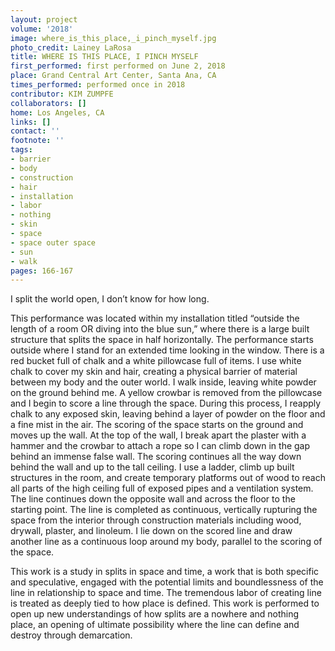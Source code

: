 ```yaml
---
layout: project
volume: '2018'
image: where_is_this_place,_i_pinch_myself.jpg
photo_credit: Lainey LaRosa
title: WHERE IS THIS PLACE, I PINCH MYSELF
first_performed: first performed on June 2, 2018
place: Grand Central Art Center, Santa Ana, CA
times_performed: performed once in 2018
contributor: KIM ZUMPFE
collaborators: []
home: Los Angeles, CA
links: []
contact: ''
footnote: ''
tags:
- barrier
- body
- construction
- hair
- installation
- labor
- nothing
- skin
- space
- space outer space
- sun
- walk
pages: 166-167
---
```


I split the world open, I don’t know for how long.

This performance was located within my installation titled “outside the length of a room OR diving into the blue sun,” where there is a large built structure that splits the space in half horizontally. The performance starts outside where I stand for an extended time looking in the window. There is a red bucket full of chalk and a white pillowcase full of items. I use white chalk to cover my skin and hair, creating a physical barrier of material between my body and the outer world. I walk inside, leaving white powder on the ground behind me. A yellow crowbar is removed from the pillowcase and I begin to score a line through the space. During this process, I reapply chalk to any exposed skin, leaving behind a layer of powder on the floor and a fine mist in the air. The scoring of the space starts on the ground and moves up the wall. At the top of the wall, I break apart the plaster with a hammer and the crowbar to attach a rope so I can climb down in the gap behind an immense false wall. The scoring continues all the way down behind the wall and up to the tall ceiling. I use a ladder, climb up built structures in the room, and create temporary platforms out of wood to reach all parts of the high ceiling full of exposed pipes and a ventilation system. The line continues down the opposite wall and across the floor to the starting point. The line is completed as continuous, vertically rupturing the space from the interior through construction materials including wood, drywall, plaster, and linoleum. I lie down on the scored line and draw another line as a continuous loop around my body, parallel to the scoring of the space.

This work is a study in splits in space and time, a work that is both specific and speculative, engaged with the potential limits and boundlessness of the line in relationship to space and time. The tremendous labor of creating line is treated as deeply tied to how place is defined. This work is performed to open up new understandings of how splits are a nowhere and nothing place, an opening of ultimate possibility where the line can define and destroy through demarcation.
